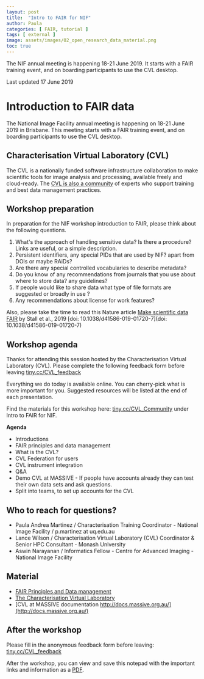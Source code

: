 ```yaml
---
layout: post
title:  "Intro to FAIR for NIF"
author: Paula
categories: [ FAIR, tutorial ]
tags: [ external ]
image: assets/images/02_open_research_data_material.png
toc: true
---
```


The NIF annual meeting is happening 18-21 June 2019. It starts with a FAIR
training event, and on boarding participants to use the CVL desktop.

Last updated 17 June 2019

# Introduction to FAIR data

The National Image Facility annual meeting is happening on 18-21 June 2019 in
Brisbane. This meeting starts with a FAIR training event, and on boarding
participants to use the CVL desktop.

## Characterisation Virtual Laboratory (CVL)

The CVL is a nationally funded software infrastructure collaboration
to make scientific tools for image analysis and processing, available freely
and cloud-ready. The [CVL is also a community](https://characterisation-virtual-laboratory.github.io/CVL_Community/about) of experts who support training
and best data management practices.

## Workshop preparation

In preparation for the NIF workshop introduction to FAIR, please
think about the following questions.

1. What's the approach of handling sensitive data? Is there a procedure? Links
are useful, or a simple description.
1. Persistent identifiers, any special PIDs that are used by NIF? apart from
DOIs or maybe RAiDs?
1. Are there any special controlled vocabularies to describe metadata?
1. Do you know of any recommendations from journals that you use about where to
store data? any guidelines?
1. If people would like to share data what type of file formats are suggested
or broadly in use ?
1. Any recommendations about license for work features?

Also, please take the time to read this Nature article [Make scientific data FAIR](https://www.nature.com/articles/d41586-019-01720-7) by Stall et al., 2019 [doi: 10.1038/d41586-019-01720-7](doi: 10.1038/d41586-019-01720-7)

## Workshop agenda

Thanks for attending this session hosted by the Characterisation Virtual
Laboratory (CVL). Please complete the following feedback form before leaving
 [tiny.cc/CVL_feedback](http://tiny.cc/CVL_feedback)

Everything we do today is available online. You can cherry-pick what is more
important for you. Suggested resources will be listed at the end of each
presentation.

Find the materials for this workshop here: [tiny.cc/CVL_Community](tiny.cc/CVL_Community) under Intro to FAIR for NIF.

**Agenda**

* Introductions
* FAIR principles and data management
* What is the CVL?
* CVL Federation for users
* CVL instrument integration
* Q&A
* Demo CVL at MASSIVE - If people have accounts already they can test
their own data sets and ask questions.
* Split into teams, to set up accounts for the CVL

## Who to reach for questions?

* Paula Andrea Martinez / Characterisation Training Coordinator - National Image Facility / p.martinez at uq.edu.au
* Lance Wilson / Characterisation Virtual Laboratory (CVL) Coordinator &
Senior HPC Consultant - Monash University
* Aswin Narayanan / Informatics Fellow - Centre for Advanced Imaging - National Image Facility

## Material

* [FAIR Principles and Data management](https://demo.codimd.org/p/rkCna2l1S#/)
* [The Characterisation Virtual Laboratory](https://demo.codimd.org/p/SJlh1PQAV#/)
* [CVL at MASSIVE documentation http://docs.massive.org.au/](http://docs.massive.org.au/)

## After the workshop

Please fill in the anonymous feedback form before leaving:  [tiny.cc/CVL_feedback](http://tiny.cc/CVL_feedback)

After the workshop, you can view and save this notepad with the important links and information as a [PDF](https://gitprint.com/Characterisation-Virtual-Laboratory/CVL_Community/blob/master/_posts/NIF/2019-06-18-FAIR-CVL.md).
